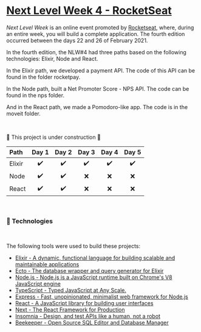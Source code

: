 # [Next Level Week 4 - RocketSeat](https://nextlevelweek.com/)

_Next Level Week_ is an online event promoted by [Rocketseat](https://rocketseat.com.br/), where, during an entire week, you will build a complete application. The fourth edition occurred between the days 22 and 26 of February 2021.

In the fourth edition, the NLW#4 had three paths based on the following technologies: Elixir, Node and React.

In the Elixir path, we developed a payment API. The code of this API can be found in the folder rocketpay.

In the Node path, built a Net Promoter Score - NPS API. The code can be found in the nps folder.

And in the React path, we made a Pomodoro-like app. The code is in the moveit folder.

<br>

:construction: This project is under construction :construction:

| Path   |       Day 1        |       Day 2        |       Day 3        |       Day 4        |       Day 5        |
| :----- | :----------------: | :----------------: | :----------------: | :----------------: | :----------------: |
| Elixir | :heavy_check_mark: | :heavy_check_mark: | :heavy_check_mark: | :heavy_check_mark: | :heavy_check_mark: |
| Node   | :heavy_check_mark: | :heavy_check_mark: |        :x:         |        :x:         |        :x:         |
| React  | :heavy_check_mark: | :heavy_check_mark: |        :x:         |        :x:         |        :x:         |

<br>

### :hammer: Technologies

<br>

The following tools were used to build these projects:

- [Elixir - A dynamic, functional language for building scalable and maintainable applications](https://elixir-lang.org/)
- [Ecto - The database wrapper and query generator for Elixir](https://hexdocs.pm/ecto/Ecto.html)
- [Node.js - Node.js is a JavaScript runtime built on Chrome's V8 JavaScript engine](https://nodejs.org/en/)
- [TypeScript - Typed JavaScript at Any Scale.](https://www.typescriptlang.org/)
- [Express - Fast, unopinionated, minimalist web framework for Node.js](https://expressjs.com/)
- [React - A JavaScript library for building user interfaces](https://pt-br.reactjs.org/)
- [Next - The React Framework for Production](https://nextjs.org/)
- [Insomnia - Design, and test APIs like a human, not a robot](https://insomnia.rest/)
- [Beekeeper - Open Source SQL Editor and Database Manager](https://www.beekeeperstudio.io/)
